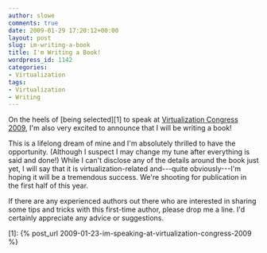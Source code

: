 ```yaml
---
author: slowe
comments: true
date: 2009-01-29 17:20:12+00:00
layout: post
slug: im-writing-a-book
title: I'm Writing a Book!
wordpress_id: 1142
categories:
- Virtualization
tags:
- Virtualization
- Writing
---
```


On the heels of [being selected][1] to speak at [Virtualization Congress 2009](http://www.virtualizationcongress.com/), I'm also very excited to announce that I will be writing a book!

This is a lifelong dream of mine and I'm absolutely thrilled to have the opportunity. (Although I suspect I may change my tune after everything is said and done!) While I can't disclose any of the details around the book just yet, I will say that it is virtualization-related and---quite obviously---I'm hoping it will be a tremendous success. We're shooting for publication in the first half of this year.

If there are any experienced authors out there who are interested in sharing some tips and tricks with this first-time author, please drop me a line. I'd certainly appreciate any advice or suggestions.

[1]: {% post_url 2009-01-23-im-speaking-at-virtualization-congress-2009 %}
